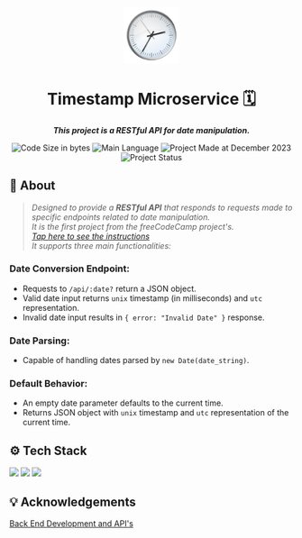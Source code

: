 <p align="center">
<img src="clock.png" alt="Clock" width="20%"/>
</p>

<h1 align="center">
    Timestamp Microservice 🗓️
</h1>

<p align="center">
   <b><i>This project is a RESTful API for date manipulation.</i></b><br>
</p>

<p align="center">
        <img alt="Code Size in bytes" src="https://img.shields.io/github/languages/code-size/kellymoreira/Timestamp-Microservice?color=6272a4" />
	<img alt="Main Language" src="https://img.shields.io/github/languages/top/kellymoreira/Timestamp-Microservice?color=6272a4"/>
        <img alt="Project Made at December 2023" src="https://img.shields.io/badge/month%20of%20creation-december%2F2023-6272a4">
        <img alt="Project Status" src="https://img.shields.io/badge/status-completed-6272a4">
</p>

## 📜 About

>*Designed to provide a **RESTful API** that responds to requests made to specific endpoints related to date manipulation. <br>
>It is the first project from the freeCodeCamp project's. <br>
_[Tap here to see the instructions](https://www.freecodecamp.org/learn/apis-and-microservices/apis-and-microservices-projects/timestamp-microservice)_ <br> 
>It supports three main functionalities:* <br>

### Date Conversion Endpoint:
 - Requests to `/api/:date?` return a JSON object. <br>
 - Valid date input returns `unix` timestamp (in milliseconds) and `utc` representation. <br>
 - Invalid date input results in `{ error: "Invalid Date" }` response. <br>

### Date Parsing:

 - Capable of handling dates parsed by `new Date(date_string)`. <br>

### Default Behavior:

 - An empty date parameter defaults to the current time.
 - Returns JSON object with `unix` timestamp and `utc` representation of the current time.


## ⚙️ Tech Stack

<img src="https://img.shields.io/badge/Node.js-339933?style=for-the-badge&logo=nodedotjs&logoColor=white"/> <img src="https://img.shields.io/badge/Express.js-000000?style=for-the-badge&logo=express&logoColor=white" /> <img src="https://img.shields.io/badge/CSS3-1572B6?style=for-the-badge&logo=css3&logoColor=white"/>


## 💡 Acknowledgements

[Back End Development and API's](https://www.freecodecamp.org/learn/back-end-development-and-apis/)


